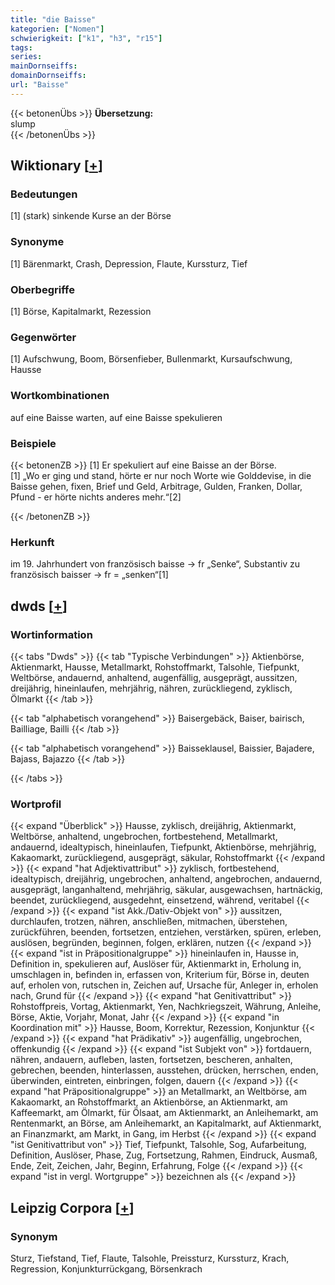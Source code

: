 ```yaml
---
title: "die Baisse"
kategorien: ["Nomen"]
schwierigkeit: ["k1", "h3", "r15"]
tags:
series:
mainDornseiffs:
domainDornseiffs:
url: "Baisse"
---
```


{{< betonenÜbs >}}
**Übersetzung:**  
slump  
{{< /betonenÜbs >}}

## Wiktionary [[+](https://de.wiktionary.org/wiki/Baisse)]

### Bedeutungen
[1] (stark) sinkende Kurse an der Börse  

### Synonyme
[1] Bärenmarkt, Crash, Depression, Flaute, Kurssturz, Tief  

### Oberbegriffe
[1] Börse, Kapitalmarkt, Rezession  

### Gegenwörter
[1] Aufschwung, Boom, Börsenfieber, Bullenmarkt, Kursaufschwung, Hausse  

### Wortkombinationen
auf eine Baisse warten, auf eine Baisse spekulieren  

### Beispiele
{{< betonenZB >}}
[1] Er spekuliert auf eine Baisse an der Börse.  
[1] „Wo er ging und stand, hörte er nur noch Worte wie Golddevise, in die Baisse gehen, fixen, Brief und Geld, Arbitrage, Gulden, Franken, Dollar, Pfund - er hörte nichts anderes mehr.“[2]  

{{< /betonenZB >}}
### Herkunft
im 19. Jahrhundert von französisch baisse → fr „Senke“, Substantiv zu französisch baisser → fr = „senken“[1]  



## dwds [[+](https://www.dwds.de/wb/Baisse)]

### Wortinformation
{{< tabs "Dwds" >}}
{{< tab "Typische Verbindungen" >}}
Aktienbörse, Aktienmarkt, Hausse, Metallmarkt, Rohstoffmarkt, Talsohle, Tiefpunkt, Weltbörse, andauernd, anhaltend, augenfällig, ausgeprägt, aussitzen, dreijährig, hineinlaufen, mehrjährig, nähren, zurückliegend, zyklisch, Ölmarkt
{{< /tab >}}

{{< tab "alphabetisch vorangehend" >}}
Baisergebäck, Baiser, bairisch, Bailliage, Bailli
{{< /tab >}}

{{< tab "alphabetisch vorangehend" >}}
Baisseklausel, Baissier, Bajadere, Bajass, Bajazzo
{{< /tab >}}

{{< /tabs >}}

### Wortprofil
{{< expand "Überblick" >}} Hausse, zyklisch, dreijährig, Aktienmarkt, Weltbörse, anhaltend, ungebrochen, fortbestehend, Metallmarkt, andauernd, idealtypisch, hineinlaufen, Tiefpunkt, Aktienbörse, mehrjährig, Kakaomarkt, zurückliegend, ausgeprägt, säkular, Rohstoffmarkt {{< /expand >}}
{{< expand "hat Adjektivattribut" >}} zyklisch, fortbestehend, idealtypisch, dreijährig, ungebrochen, anhaltend, angebrochen, andauernd, ausgeprägt, langanhaltend, mehrjährig, säkular, ausgewachsen, hartnäckig, beendet, zurückliegend, ausgedehnt, einsetzend, während, veritabel {{< /expand >}}
{{< expand "ist Akk./Dativ-Objekt von" >}} aussitzen, durchlaufen, trotzen, nähren, anschließen, mitmachen, überstehen, zurückführen, beenden, fortsetzen, entziehen, verstärken, spüren, erleben, auslösen, begründen, beginnen, folgen, erklären, nutzen {{< /expand >}}
{{< expand "ist in Präpositionalgruppe" >}} hineinlaufen in, Hausse in, Definition in, spekulieren auf, Auslöser für, Aktienmarkt in, Erholung in, umschlagen in, befinden in, erfassen von, Kriterium für, Börse in, deuten auf, erholen von, rutschen in, Zeichen auf, Ursache für, Anleger in, erholen nach, Grund für {{< /expand >}}
{{< expand "hat Genitivattribut" >}} Rohstoffpreis, Vortag, Aktienmarkt, Yen, Nachkriegszeit, Währung, Anleihe, Börse, Aktie, Vorjahr, Monat, Jahr {{< /expand >}}
{{< expand "in Koordination mit" >}} Hausse, Boom, Korrektur, Rezession, Konjunktur {{< /expand >}}
{{< expand "hat Prädikativ" >}} augenfällig, ungebrochen, offenkundig {{< /expand >}}
{{< expand "ist Subjekt von" >}} fortdauern, nähren, andauern, aufleben, lasten, fortsetzen, bescheren, anhalten, gebrechen, beenden, hinterlassen, ausstehen, drücken, herrschen, enden, überwinden, eintreten, einbringen, folgen, dauern {{< /expand >}}
{{< expand "hat Präpositionalgruppe" >}} an Metallmarkt, an Weltbörse, am Kakaomarkt, an Rohstoffmarkt, an Aktienbörse, an Aktienmarkt, am Kaffeemarkt, am Ölmarkt, für Ölsaat, am Aktienmarkt, an Anleihemarkt, am Rentenmarkt, an Börse, am Anleihemarkt, an Kapitalmarkt, auf Aktienmarkt, an Finanzmarkt, am Markt, in Gang, im Herbst {{< /expand >}}
{{< expand "ist Genitivattribut von" >}} Tief, Tiefpunkt, Talsohle, Sog, Aufarbeitung, Definition, Auslöser, Phase, Zug, Fortsetzung, Rahmen, Eindruck, Ausmaß, Ende, Zeit, Zeichen, Jahr, Beginn, Erfahrung, Folge {{< /expand >}}
{{< expand "ist in vergl. Wortgruppe" >}} bezeichnen als {{< /expand >}}

## Leipzig Corpora [[+](https://corpora.uni-leipzig.de/en/res?word=Baisse&corpusId=deu_newscrawl-public_2018)]


### Synonym
Sturz, Tiefstand, Tief, Flaute, Talsohle, Preissturz, Kurssturz, Krach, Regression, Konjunkturrückgang, Börsenkrach

